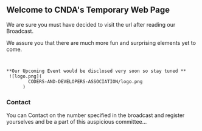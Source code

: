 ## Welcome to CNDA's Temporary Web Page

We are sure you must have decided to visit the url after reading our Broadcast.

We assure you that there are much more fun and surprising elements yet to come.

```


**Our Upcoming Event would be disclosed very soon so stay tuned ** 
 ![logo.png](
        CODERS-AND-DEVELOPERS-ASSOCIATION/logo.png
      )
```




### Contact

You can Contact on the number specified in the broadcast and register yourselves and be a part of this auspicious committee... 
